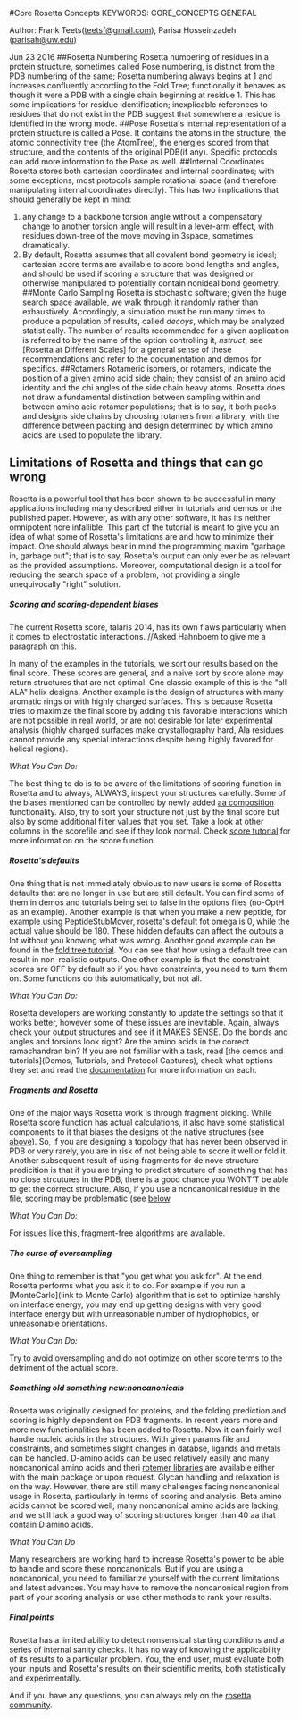 #Core Rosetta Concepts
KEYWORDS: CORE_CONCEPTS GENERAL

Author: Frank Teets(teetsf@gmail.com), Parisa Hosseinzadeh (parisah@uw.edu)

Jun 23 2016
##Rosetta Numbering
Rosetta numbering of residues in a protein structure, sometimes called Pose numbering,  is distinct from the PDB numbering of the same; Rosetta numbering always begins at 1 and increases confluently according to the Fold Tree; functionally it behaves as though it were a PDB with a single chain beginning at residue 1. This has some implications for residue identification; inexplicable references to residues that do not exist in the PDB suggest that somewhere a residue is identified in the wrong mode.
##Pose 
Rosetta's internal representation of a protein structure is called a Pose. It contains the atoms in the structure, the atomic connectivity tree (the AtomTree), the energies scored from that structure, and the contents of the original PDB(if any). Specific protocols can add more information to the Pose as well.
##Internal Coordinates
Rosetta stores both cartesian coordinates and internal coordinates; with some exceptions, most protocols sample rotational space (and therefore manipulating internal coordinates directly). This has two implications that should generally be kept in mind:
1. any change to a backbone torsion angle without a compensatory change to another torsion angle will result in a lever-arm effect, with residues down-tree of the move moving in 3space, sometimes dramatically.
2. By default, Rosetta assumes that all covalent bond geometry is ideal; cartesian score terms are available to score bond lengths and angles, and should be used if scoring a structure that was designed or otherwise manipulated to potentially contain nonideal bond geometry.
##Monte Carlo Sampling
Rosetta is stochastic software; given the huge search space available, we walk through it randomly rather than exhaustively. Accordingly, a simulation must be run many times to produce a population of results, called *decoys*, which may be analyzed statistically. The number of results recommended for a given application is referred to by the name of the option controlling it, *nstruct*; see [Rosetta at Different Scales] for a general sense of these recommendations and refer to the documentation and demos for specifics.
##Rotamers
Rotameric isomers, or rotamers, indicate the position of a given amino acid side chain; they consist of an amino acid identity and the chi angles of the side chain heavy atoms. Rosetta does not draw a fundamental distinction between sampling within and between amino acid rotamer populations; that is to say, it both packs and designs side chains by choosing rotamers from a library, with the difference between packing and design determined by which amino acids are used to populate the library.

## Limitations of Rosetta and things that can go wrong

Rosetta is a powerful tool that has been shown to be successful in many applications including many described either in tutorials and demos or the published paper. However, as with any other software, it has its neither omnipotent nore infallible. This part of the tutorial is meant to give you an idea of what some of Rosetta's limitations are and how to minimize their impact. One should always bear in mind the programming maxim "garbage in, garbage out"; that is to say, Rosetta's output can only ever be as relevant as the provided assumptions. Moreover, computational design is a tool for reducing the search space of a problem, not providing a single unequivocally "right" solution.  

##### Scoring and scoring-dependent biases

The current Rosetta score, talaris 2014, has its own flaws particularly when it comes to electrostatic interactions. //Asked Hahnboem to give me a paragraph on this.

In many of the examples in the tutorials, we sort our results based on the final score. These scores are general, and a naive sort by score alone may return structures that are not optimal. One classic example of this is the "all ALA" helix designs. Another example is the design of structures with many aromatic rings or with highly charged surfaces. This is because Rosetta tries to maximize the final score by adding this favorable interactions which are not possible in real world, or are not desirable for later experimental analysis (highly charged surfaces make crystallography hard, Ala residues cannot provide any special interactions despite being highly favored for helical regions).

*What You Can Do:*

The best thing to do is to be aware of the limitations of scoring function in Rosetta and to always, ALWAYS, inspect your structures carefully. Some of the biases mentioned can be controlled by newly added [aa composition](https://www.rosettacommons.org/docs/latest/rosetta_basics/scoring/AACompositionEnergy) functionality. Also, try to sort your structure not just by the final score but also by some additional filter values that you set. Take a look at other columns in the scorefile and see if they look normal. Check [score tutorial](scoring) for more information on the score function.

##### Rosetta's defaults

One thing that is not immediately obvious to new users is some of Rosetta defaults that are no longer in use but are still default. You can find some of them in demos and tutorials being set to false in the options files (no-OptH as an example). Another example is that when you make a new peptide, for example using PeptideStubMover, rosetta's default fot omega is 0, while the actual value should be 180. These hidden defaults can affect the outputs a lot without you knowing what was wrong. Another good example can be found in the [fold tree tutorial](fold_tree.md). You can see that how using a default tree can result in non-realistic outputs. One other example is that the constraint scores are OFF by default so if you have constraints, you need to turn them on. Some functions do this automatically, but not all. 

*What You Can Do:*

Rosetta developers are working constantly to update the settings so that it works better, however some of these issues are inevitable. Again, always check your output structures and see if it MAKES SENSE. Do the bonds and angles and torsions look right? Are the amino acids in the correct ramachandran bin? If you are not familiar with a task, read [the demos and tutorials](Demos, Tutorials, and Protocol Captures), check what options they set and read the [documentation](https://www.rosettacommons.org/docs/latest/Home) for more information on each. 

##### Fragments and Rosetta

One of the major ways Rosetta work is through fragment picking. While Rosetta score function has actual calculations, it also have some statistical components to it that biases the designs ot the native structures (see [above]()). So, if you are designing a topology that has never been observed in PDB or very rarely, you are in risk of not being able to score it well or fold it. Another subsequent result of using fragments for de nove structure predicition is that if you are trying to predict strcuture of something that has no close strcutures in the PDB, there is a good chance you WONT'T be able to get the correct structure.
Also, if you use a noncanonical residue in the file, scoring may be problematic (see [below](#Soemthing_old_something_new:noncanonicals).

*What You Can Do:*

For issues like this, fragment-free algorithms are available.

##### The curse of oversampling

One thing to remember is that "you get what you ask for". At the end, Rosetta performs what you ask it to do. For example if you run a [MonteCarlo](link to Monte Carlo) algorithm that is set to optimize harshly on interface energy, you may end up getting designs with very good interface energy but with unreasonable number of hydrophobics, or unreasonable orientations. 

*What You Can Do:*

Try to avoid oversampling and do not optimize on other score terms to the detriment of the actual score.

##### Something old something new:noncanonicals

Rosetta was originally designed for proteins, and the folding prediction and scoring is highly dependent on PDB fragments. In recent years more and more new functionalities has been added to Rosetta. Now it can fairly well handle nucleic acids in the structures. With given params file and constraints, and sometimes slight changes in databse, ligands and metals can be handled. D-amino acids can be used relatively easily and many noncanonical amino acids and theri [rotemer libraries](Optimizing_Sidechains_The_Packer) are available either with the main package or upon request. Glycan handling and relaxation is on the way. However, there are still many challenges facing noncanonical usage in Rosetta, particularly in terms of scoring and analysis. Beta amino acids cannot be scored well, many noncanonical amino acids are lacking, and we still lack a good way of scoring structures longer than 40 aa that contain D amino acids.

*What You Can Do*

Many researchers are working hard to increase Rosetta's power to be able to handle and score these noncanonicals. But if you are using a noncanonical, you need to familiarize yourself with the current limitations and latest advances. You may have to remove the noncanonical region from part of your scoring analysis or use other methods to rank your results.

##### Final points

Rosetta has a limited ability to detect nonsensical starting conditions and a series of internal sanity checks. It has no way of knowing the applicability of its results to a particular problem. You, the end user, must evaluate both your inputs and Rosetta's results on their scientific merits, both statistically and experimentally. 

And if you have any questions, you can always rely on the [rosetta community](https://www.rosettacommons.org/support).
